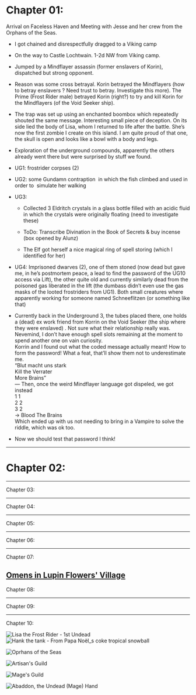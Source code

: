 # Chapter 01: 

Arrival on Faceless Haven and Meeting with Jesse and her crew from the Orphans of the Seas.

- I got chained and disrespectfully dragged to a Viking camp
    
- On the way to Castle Lochtwain. 1-2d NW from Viking camp. 
    
- Jumped by a Mindflayer assassin (former enslavers of Korin), dispatched but strong opponent.
    
- Reason was some cross betrayal. Korin betrayed the Mindflayers (how to betray enslavers ? Need trust to betray. Investigate this more). The Prime (Frost Rider male) betrayed Korin (right?) to try and kill Korin for the Mindflayers (of the Void Seeker ship). 
    
- The trap was set up using an enchanted boombox which repeatedly shouted the same message. Interesting small piece of deception. On its side lied the body of Lisa, whom I returned to life after the battle. She’s now the first zombie I create on this island. I am quite proud of that one, the skull is open and looks like a bowl with a body and legs. 
    
- Exploration of the underground compounds, apparently the others already went there but were surprised by stuff we found. 
    
- UG1: frostrider corpses (2)
    
- UG2: some Gundamn contraption  in which the fish climbed and used in order to  simulate her walking
    
- UG3: 
    
	- Collected 3 Eldritch crystals in a glass bottle filled with an acidic fluid in which the crystals were originally floating (need to investigate these)
    
	- ToDo: Transcribe Divination in the Book of Secrets & buy incense (box opened by Alunz)
    
	- The Elf got herself a nice magical ring of spell storing (which I identified for her) 
    
- UG4: Imprisoned dwarves (2), one of them stoned (now dead but gave me, in he’s postmortem peace, a lead to find the password of the UG10 access via Lift), the other quite old and currently similarly dead from the poisoned gas liberated in the lift (the dumbass didn’t even use the gas masks of the looted frostriders from UG1). Both small creatures where apparently working for someone named Schneeflitzen (or something like that)
    
- Currently back in the Underground 3, the tubes placed there, one holds a (dead) ex work friend from Korrin on the Void Seeker (the ship where they were enslaved) . Not sure what their relationship really was. Nevemind, I don’t have enough spell slots remaining at the moment to spend another one on vain curiosity.  
    Korrin and I found out what the coded message actually meant! How to form the password! What a feat, that’ll show them not to underestimate me.  
    “Blut macht uns stark  
    Kill the Verrater  
    More Brains”  
    — Then, once the weird Mindflayer language got dispeled, we got instead  
    1 1  
    2 2  
    3 2  
    → Blood The Brains  
    Which ended up with us not needing to bring in a Vampire to solve the riddle, which was ok too. 
    
- Now we should test that password I think! 
---

# Chapter 02: 

  
---

Chapter 03: 

---

Chapter 04: 

---

Chapter 05: 

---

Chapter 06: 

---

Chapter 07: 

[Omens in Lupin Flowers' Village](Omens.md)
---

Chapter 08: 

---

Chapter 09:   

---

Chapter 10:

![Lisa the Frost Rider - 1st Undead](src-umbroscriptorium/Lisa%20the%20Frost%20Rider%20-%201st%20Undead.jpg)
![Hank _the tank_ - From Papa Noël_s coke tropical snowball](src-umbroscriptorium/Hank%20_the%20tank_%20-%20From%20Papa%20Noël_s%20coke%20tropical%20snowball.jpg)

![Oprhans of the Seas](src-umbroscriptorium/Oprhans%20of%20the%20Seas.jpg)

![Artisan's Guild](src-umbroscriptorium/Artisan's%20Guild.png)

![Mage's Guild](src-umbroscriptorium/Mage's%20Guild.jpg)

![Abaddon, the Undead (Mage) Hand](src-umbroscriptorium/Abaddon,%20the%20Undead%20(Mage)%20Hand.webp)